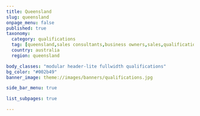 ```yaml
---
title: Queensland
slug: queensland
onpage_menu: false
published: true
taxonomy:
  category: qualifications
  tag: [queensland,sales consultants,business owners,sales,qualification]
  country: australia
  region: queensland

body_classes: "modular header-lite fullwidth qualifications"
bg_color: "#002b49"
banner_image: theme://images/banners/qualifications.jpg

side_bar_menu: true

list_subpages: true

---
```

